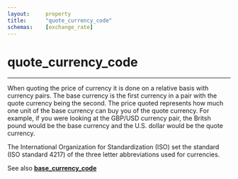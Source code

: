 ```yaml
---
layout:		property
title:		"quote_currency_code"
schemas:	[exchange_rate]
---
```


# quote_currency_code

---

When quoting the price of currency it is done on a relative basis with currency pairs. The base currency is the first currency in a pair with the quote currency being the second. The price quoted represents how much one unit of the base currency can buy you of the quote currency. For example, if you were looking at the GBP/USD currency pair, the Britsh pound would be the base currency and the U.S. dollar would be the quote currency.

The International Organization for Standardization (ISO) set the standard (ISO standard 4217) of the three letter abbreviations used for currencies.

See also [**base_currency_code**](https://github.com/SuadeLabs/fire/blob/master/documentation/base_currency_code.md)
